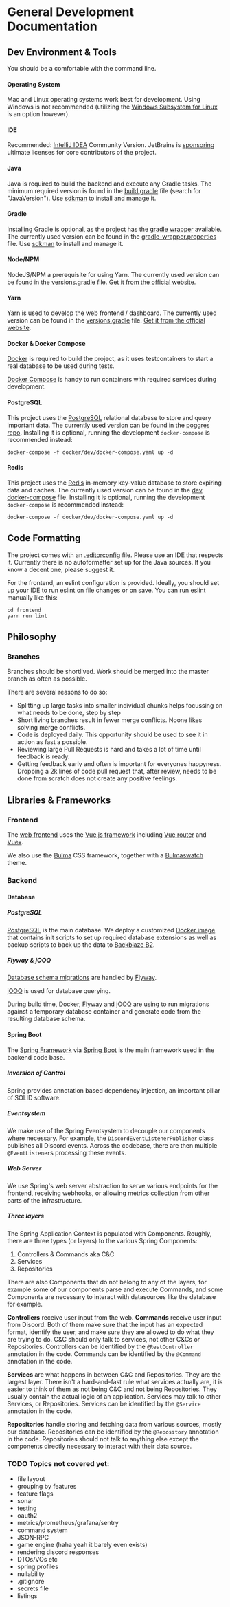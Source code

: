 # General Development Documentation

## Dev Environment & Tools
You should be a comfortable with the command line.

#### Operating System
Mac and Linux operating systems work best for development.
Using Windows is not recommended (utilizing the [Windows Subsystem for Linux](https://docs.microsoft.com/en-us/windows/wsl/install-win10) is an option however).

#### IDE
Recommended: [IntelliJ IDEA](https://www.jetbrains.com/idea/) Community Version. JetBrains is [sponsoring](https://www.jetbrains.com/community/opensource/#support)
ultimate licenses for core contributors of the project.

#### Java
Java is required to build the backend and execute any Gradle tasks.
The minimum required version is found in the [build.gradle](build.gradle) file (search for "JavaVersion").
Use [sdkman](https://sdkman.io/) to install and manage it.

#### Gradle
Installing Gradle is optional, as the project has the [gradle wrapper](./gradlew) available.
The currently used version can be found in the [gradle-wrapper.properties](gradle/wrapper/gradle-wrapper.properties) file.
Use [sdkman](https://sdkman.io/) to install and manage it.

#### Node/NPM
NodeJS/NPM a prerequisite for using Yarn.
The currently used version can be found in the [versions.gradle](gradle.properties) file.
[Get it from the official website](https://nodejs.org/en/).

#### Yarn

Yarn is used to develop the web frontend / dashboard.
The currently used version can be found in the [versions.gradle](gradle.properties) file.
[Get it from the official website](https://classic.yarnpkg.com/en/docs/install).

#### Docker & Docker Compose
[Docker](https://docs.docker.com/get-docker/) is required to build the project, as it uses testcontainers to start a
real database to be used during tests.

[Docker Compose](https://docs.docker.com/compose/install/) is handy to run containers with required services during
development.

#### PostgreSQL
This project uses the [PostgreSQL](https://www.postgresql.org/) relational database to store and query important data.
The currently used version can be found in the [poggres repo](https://github.com/CapybaraLabs/poggres).
Installing it is optional, running the development `docker-compose` is recommended instead:
```shell script
docker-compose -f docker/dev/docker-compose.yaml up -d
```

#### Redis
This project uses the [Redis](https://redis.io/) in-memory key-value database to store expiring data and caches.
The currently used version can be found in the [dev docker-compose](docker/dev/docker-compose.yaml) file.
Installing it is optional, running the development `docker-compose` is recommended instead:
```shell script
docker-compose -f docker/dev/docker-compose.yaml up -d
```

## Code Formatting

The project comes with an [.editorconfig](.editorconfig) file. Please use an IDE that respects it. Currently there is no
autoformatter set up for the Java sources. If you know a decent one, please suggest it.

For the frontend, an eslint configuration is provided. Ideally, you should set up your IDE to run eslint on file changes
or on save. You can run eslint manually like this:
```
cd frontend
yarn run lint
```

## Philosophy

### Branches
Branches should be shortlived. Work should be merged into the master branch as often as possible.

There are several reasons to do so:
- Splitting up large tasks into smaller individual chunks helps focussing on what needs to be done, step by step
- Short living branches result in fewer merge conflicts. Noone likes solving merge conflicts.
- Code is deployed daily. This opportunity should be used to see it in action as fast a possible.
- Reviewing large Pull Requests is hard and takes a lot of time until feedback is ready.
- Getting feedback early and often is important for everyones happyness. Dropping a 2k lines of code pull request that, after review, needs to be done from scratch does not create any positive feelings.


## Libraries & Frameworks

### Frontend
The [web frontend](frontend) uses the [Vue.js framework](https://vuejs.org/) including
[Vue router](https://router.vuejs.org/) and [Vuex](https://vuex.vuejs.org/).

We also use the [Bulma](https://bulma.io/) CSS framework, together with a [Bulmaswatch](https://jenil.github.io/bulmaswatch/) theme.

### Backend

#### Database

##### PostgreSQL
[PostgreSQL](https://www.postgresql.org/) is the main database.
We deploy a customized [Docker image](https://github.com/CapybaraLabs/poggres) that contains init scripts to set up required database
extensions as well as backup scripts to back up the data to [Backblaze B2](https://www.backblaze.com/b2).

##### Flyway & jOOQ
[Database schema migrations](src/main/resources/db/migration) are handled by [Flyway](https://flywaydb.org/).

[jOOQ](https://www.jooq.org/) is used for database querying.

During build time, [Docker](https://docs.docker.com/get-docker/), [Flyway](https://flywaydb.org/) and [jOOQ](https://www.jooq.org/)
are using to run migrations against a temporary database container and generate code from the resulting database schema.

#### Spring Boot
The [Spring Framework](https://spring.io/) via [Spring Boot](https://spring.io/projects/spring-boot) is the main
framework used in the backend code base.

##### Inversion of Control
Spring provides annotation based dependency injection, an important pillar of SOLID software.

##### Eventsystem
We make use of the Spring Eventsystem to decouple our components where necessary. For example, the
`DiscordEventListenerPublisher` class publishes all Discord events. Across the codebase, there are then multiple
`@EventListener`s processing these events.

##### Web Server
We use Spring's web server abstraction to serve various endpoints for the frontend, receiving webhooks,
or allowing metrics collection from other parts of the infrastructure.

##### Three layers
The Spring Application Context is populated with Components.
Roughly, there are three types (or layers) to the various Spring Components:
1. Controllers & Commands aka C&C
2. Services
3. Repositories

There are also Components that do not belong to any of the layers, for example some of our components parse and execute
Commands, and some Components are necessary to interact with datasources like the database for example.

**Controllers** receive user input from the web. **Commands** receive user input from Discord.
Both of them make sure that the input has an expected format, identify the user,
and make sure they are allowed to do what they are trying to do.
C&C should only talk to services, not other C&Cs or Repositories.
Controllers can be identified by the `@RestController` annotation in the code.
Commands can be identified by the `@Command` annotation in the code.

**Services** are what happens in between C&C and Repositories. They are the largest layer.
There isn't a hard-and-fast rule what services actually are, it is easier to think of them as not being C&C and not
being Repositories. They usually contain the actual logic of an application.
Services may talk to other Services, or Repositories.
Services can be identified by the `@Service` annotation in the code.

**Repositories** handle storing and fetching data from various sources, mostly our database.
Repositories can be identified by the `@Repository` annotation in the code.
Repositories should not talk to anything else except the components directly necessary to interact with their data
source.



### TODO Topics not covered yet:
- file layout
- grouping by features
- feature flags
- sonar
- testing
- oauth2
- metrics/prometheus/grafana/sentry
- command system
- JSON-RPC
- game engine (haha yeah it barely even exists)
- rendering discord responses
- DTOs/VOs etc
- spring profiles
- nullability
- .gitignore
- secrets file
- listings

